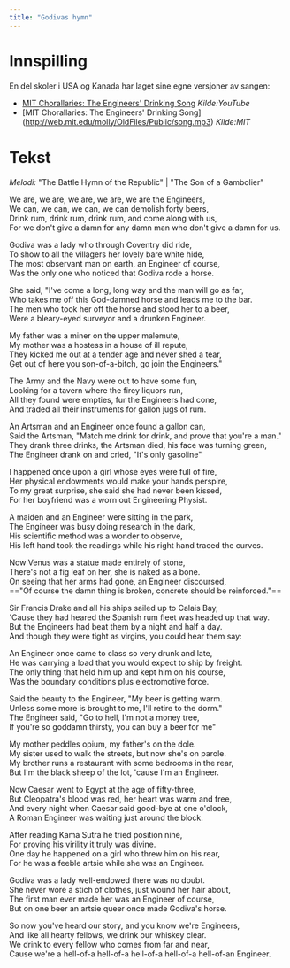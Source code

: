 ```yaml
---
title: "Godivas hymn"
---
```


# Innspilling

En del skoler i USA og Kanada har laget sine egne versjoner av sangen:  
* [MIT Chorallaries: The Engineers' Drinking Song](http://www.youtube.com/watch?v=CsFeKhjvpSg) _Kilde:YouTube_  
* [MIT Chorallaries: The Engineers' Drinking Song] (http://web.mit.edu/molly/OldFiles/Public/song.mp3) _Kilde:MIT_



# Tekst

_Melodi:_ "The Battle Hymn of the Republic" | "The Son of a Gambolier"

We are, we are, we are, we are, we are the Engineers,   
We can, we can, we can, we can demolish forty beers,   
Drink rum, drink rum, drink rum, and come along with us,  
For we don't give a damn for any damn man who don't give a damn for us.  

Godiva was a lady who through Coventry did ride,  
To show to all the villagers her lovely bare white hide,  
The most observant man on earth, an Engineer of course,  
Was the only one who noticed that Godiva rode a horse.  

She said, "I've come a long, long way and the man will go as far,   
Who takes me off this God-damned horse and leads me to the bar.  
The men who took her off the horse and stood her to a beer,  
Were a bleary-eyed surveyor and a drunken Engineer.  

My father was a miner on the upper malemute,   
My mother was a hostess in a house of ill repute,  
They kicked me out at a tender age and never shed a tear,  
Get out of here you son-of-a-bitch, go join the Engineers."  

The Army and the Navy were out to have some fun,  
Looking for a tavern where the firey liquors run,  
All they found were empties, fur the Engineers had cone,  
And traded all their instruments for gallon jugs of rum.  

An Artsman and an Engineer once found a gallon can,   
Said the Artsman, "Match me drink for drink, and prove that you're a man."   
They drank three drinks, the Artsman died, his face was turning green,  
The Engineer drank on and cried, "It's only gasoline"  

I happened once upon a girl whose eyes were full of fire,   
Her physical endowments would make your hands perspire,   
To my great surprise, she said she had never been kissed,   
For her boyfriend was a worn out Engineering Physist.  

A maiden and an Engineer were sitting in the park,  
The Engineer was busy doing research in the dark,  
His scientific method was a wonder to observe,  
His left hand took the readings while his right hand traced the curves.  

Now Venus was a statue made entirely of stone,  
There's not a fig leaf on her, she is naked as a bone.  
On seeing that her arms had gone, an Engineer discoursed,  
=="Of course the damn thing is broken, concrete should be reinforced."==  

Sir Francis Drake and all his ships sailed up to Calais Bay,   
'Cause they had heared the Spanish rum fleet was headed up that way.  
But the Engineers had beat them by a night and half a day.  
And though they were tight as virgins, you could hear them say:  

An Engineer once came to class so very drunk and late,  
He was carrying a load that you would expect to ship by freight.   
The only thing that held him up and kept him on his course,  
Was the boundary conditions plus electromotive force.  

Said the beauty to the Engineer, "My beer is getting warm.   
Unless some more is brought to me, I'll retire to the dorm."   
The Engineer said, "Go to hell, I'm not a money tree,   
If you're so goddamn thirsty, you can buy a beer for me"  

My mother peddles opium, my father's on the dole.   
My sister used to walk the streets, but now she's on parole.   
My brother runs a restaurant with some bedrooms in the rear,   
But I'm the black sheep of the lot, 'cause I'm an Engineer.  

Now Caesar went to Egypt at the age of fifty-three,  
But Cleopatra's blood was red, her heart was warm and free,  
And every night when Caesar said good-bye at one o'clock,  
A Roman Engineer was waiting just around the block.  

After reading Kama Sutra he tried position nine,  
For proving his virility it truly was divine.   
One day he happened on a girl who threw him on his rear,   
For he was a feeble artsie while she was an Engineer.  

Godiva was a lady well-endowed there was no doubt.  
She never wore a stich of clothes, just wound her hair about,  
The first man ever made her was an Engineer of course,  
But on one beer an artsie queer once made Godiva's horse.  

So now you've heard our story, and you know we're Engineers,   
And like all hearty fellows, we drink our whiskey clear.   
We drink to every fellow who comes from far and near,  
Cause we're a hell-of-a hell-of-a hell-of-a hell-of-a hell-of-an Engineer.  